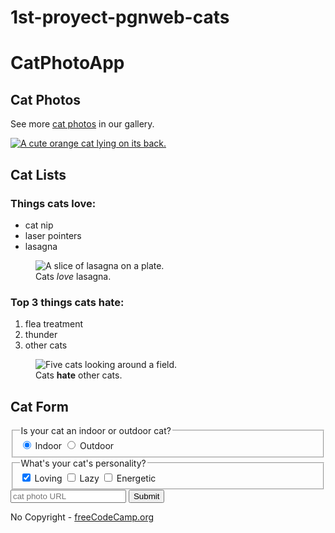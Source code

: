 # 1st-proyect-pgnweb-cats

<!DOCTYPE html>
<html lang="en">

<head>
    <meta charset="UTF-8">
    <meta http-equiv="X-UA-Compatible" content="IE=edge">
    <meta name="viewport" content="width=device-width, initial-scale=1.0">
    <title>Document</title>
</head>

<body>
    <main>
        <h1>CatPhotoApp</h1>
        <section>
            <h2>Cat Photos</h2>
            <!-- TODO: Add link to cat photos -->
            <p>See more <a target="_blank" href="https://freecatphotoapp.com">cat photos</a> in our gallery.</p>
            <a href="https://freecatphotoapp.com"><img
                    src="https://cdn.freecodecamp.org/curriculum/cat-photo-app/relaxing-cat.jpg"
                    alt="A cute orange cat lying on its back."></a>
        </section>
        <section>
            <h2>Cat Lists</h2>
            <h3>Things cats love:</h3>
            <ul>
                <li>cat nip</li>
                <li>laser pointers</li>
                <li>lasagna</li>
            </ul>
            <figure>
                <img src="https://cdn.freecodecamp.org/curriculum/cat-photo-app/lasagna.jpg"
                    alt="A slice of lasagna on a plate.">
                <figcaption>Cats <em>love</em> lasagna.</figcaption>
            </figure>
            <h3>Top 3 things cats hate:</h3>
            <ol>
                <li>flea treatment</li>
                <li>thunder</li>
                <li>other cats</li>
            </ol>
            <figure>
                <img src="https://cdn.freecodecamp.org/curriculum/cat-photo-app/cats.jpg"
                    alt="Five cats looking around a field.">
                <figcaption>Cats <strong>hate</strong> other cats.</figcaption>
            </figure>
        </section>
        <section>
            <h2>Cat Form</h2>
            <form action="https://freecatphotoapp.com/submit-cat-photo">
                <fieldset>
                    <legend>Is your cat an indoor or outdoor cat?</legend>
                    <label><input id="indoor" type="radio" name="indoor-outdoor" value="indoor" checked> Indoor</label>
                    <label><input id="outdoor" type="radio" name="indoor-outdoor" value="outdoor"> Outdoor</label>
                </fieldset>
                <fieldset>
                    <legend>What's your cat's personality?</legend>
                    <input id="loving" type="checkbox" name="personality" value="loving" checked> <label
                        for="loving">Loving</label>
                    <input id="lazy" type="checkbox" name="personality" value="lazy"> <label for="lazy">Lazy</label>
                    <input id="energetic" type="checkbox" name="personality" value="energetic"> <label
                        for="energetic">Energetic</label>
                </fieldset>
                <input type="text" name="catphotourl" placeholder="cat photo URL" required>
                <button type="submit">Submit</button>
            </form>
        </section>
    </main>
    <footer>
        <p>
            No Copyright - <a href="https://www.freecodecamp.org">freeCodeCamp.org</a>
        </p>
    </footer>
</body>

</html>
